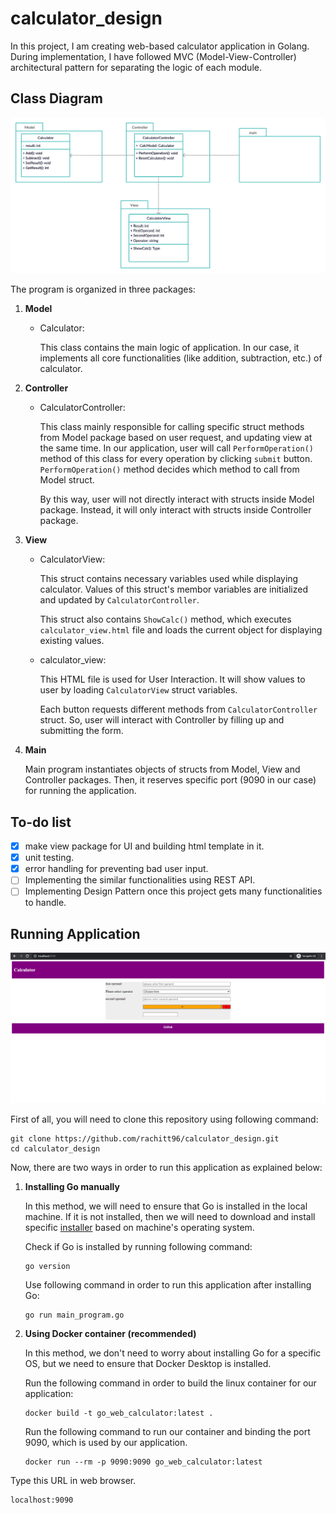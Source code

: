 # calculator_design

In this project, I am creating web-based calculator application in Golang. During implementation, I have followed MVC (Model-View-Controller) architectural pattern for separating the logic of each module.

## Class Diagram

![class diagram](calculator_design_2.png "Title")

The program is organized in three packages:

1. **Model**
    * Calculator:  
      
      This class contains the main logic of application. In our case, it implements all core functionalities (like addition, subtraction, etc.) of calculator.
2. **Controller**
    * CalculatorController:  
       
        This class mainly responsible for calling specific struct methods from Model package based on user request, and updating view at the same time. In our application, user will call `PerformOperation()` method of this class for every operation by clicking `submit` button. `PerformOperation()` method decides which method to call from Model struct.

        By this way, user will not directly interact with structs inside Model package. Instead, it will only interact with structs inside Controller package.
3. **View**
    * CalculatorView:

        This struct contains necessary variables used while displaying calculator. Values of this struct's membor variables are initialized and updated by `CalculatorController`.

        This struct also contains `ShowCalc()` method, which executes `calculator_view.html` file and loads the current object for displaying existing values. 

    * calculator_view:

        This HTML file is used for User Interaction. It will show values to user by loading `CalculatorView` struct variables.

        Each button requests different methods from `CalculatorController` struct. So, user will interact with Controller by filling up and submitting the form.
4. **Main**  
  
   Main program instantiates objects of structs from Model, View and Controller packages. Then, it reserves specific port (9090 in our case) for running the application.

## To-do list

- [x] make view package for UI and building html template in it.
- [x] unit testing.
- [x] error handling for preventing bad user input.
- [ ] Implementing the similar functionalities using REST API.
- [ ] Implementing Design Pattern once this project gets many functionalities to handle.

## Running Application

![Screenshot](application_screenshot.png "Title")

First of all, you will need to clone this repository using following command:

```
git clone https://github.com/rachitt96/calculator_design.git
cd calculator_design
```

Now, there are two ways in order to run this application as explained below:

1. **Installing Go manually**

    In this method, we will need to ensure that Go is installed in the local machine. If it is not installed, then we will need to download and install specific [installer](https://golang.org/doc/install) based on machine's operating system.

    Check if Go is installed by running following command:
    ```
    go version
    ```

    Use following command in order to run this application after installing Go:
    ```
    go run main_program.go
    ```


2. **Using Docker container (recommended)**

    In this method, we don't need to worry about installing Go for a specific OS, but we need to ensure that Docker Desktop is installed.

    Run the following command in order to build the linux container for our application:

    ```
    docker build -t go_web_calculator:latest .
    ```

    Run the following command to run our container and binding the port 9090, which is used by our application.

    ```
    docker run --rm -p 9090:9090 go_web_calculator:latest
    ```

Type this URL in web browser.
```
localhost:9090
```